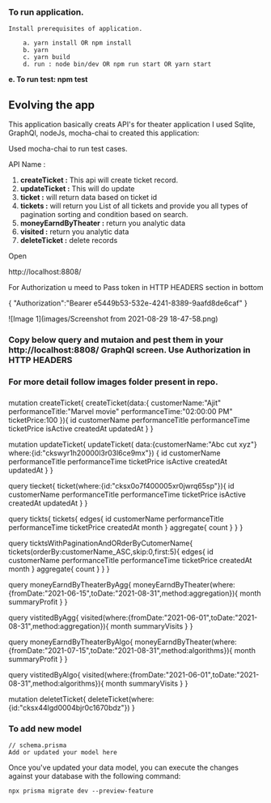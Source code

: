 ### To run application. 

```
Install prerequisites of application.

    a. yarn install OR npm install
    b. yarn
    c. yarn build
    d. run : node bin/dev OR npm run start OR yarn start
```
  **e. To run test: npm test**

</Details>

## Evolving the app

This application basically creats API's for theater application I used Sqlite, GraphQl, nodeJs, mocha-chai to created this application:

Used mocha-chai to run test cases.

API Name :
1. **createTicket :** This api will create ticket record.
2. **updateTicket :** This will do update
3. **ticket :** will return data based on ticket id
4. **tickets :** will return you List of all tickets and provide you all types of pagination sorting and condition based on search.
5. **moneyEarndByTheater :** return you analytic data
6. **visited :** return you analytic data
7. **deleteTicket :** delete records

Open 

http://localhost:8808/

For Authorization u meed to Pass token in HTTP HEADERS section in bottom

{
  "Authorization":"Bearer e5449b53-532e-4241-8389-9aafd8de6caf"
}

![Image 1](images/Screenshot from 2021-08-29 18-47-58.png)

### Copy below query and mutaion and pest them in your http://localhost:8808/ GraphQl screen. Use Authorization in HTTP HEADERS

### For more detail follow images folder present in repo.

### 
mutation createTicket{
  createTicket(data:{
    customerName:"Ajit"
    performanceTitle:"Marvel movie"
    performanceTime:"02:00:00 PM"
    ticketPrice:100
  }){
    id
    customerName
    performanceTitle
    performanceTime
    ticketPrice
    isActive
    createdAt
    updatedAt
  }
}

mutation updateTicket{
  updateTicket(
    data:{customerName:"Abc cut xyz"}
    where:{id:"ckswyr1h20000l3r03l6ce9mx"})
  {
    id
    customerName
    performanceTitle
    performanceTime
    ticketPrice
    isActive
    createdAt
    updatedAt
  }
}

query tiecket{
  ticket(where:{id:"cksx0o7f400005xr0jwrq65sp"}){
    id
    customerName
    performanceTitle
    performanceTime
    ticketPrice
    isActive
    createdAt
    updatedAt
  }
}

query tickts{
  tickets{
    edges{
      id
      customerName
      performanceTitle
      performanceTime
      ticketPrice
      createdAt
      month
    }
    aggregate{
      count
    }
  }
}

query ticktsWithPaginationAndORderByCutomerName{
  tickets(orderBy:customerName_ASC,skip:0,first:5){
    edges{
      id
      customerName
      performanceTitle
      performanceTime
      ticketPrice
      createdAt
      month
    }
    aggregate{
      count
    }
  }
}


query moneyEarndByTheaterByAgg{
  moneyEarndByTheater(where:{fromDate:"2021-06-15",toDate:"2021-08-31",method:aggregation}){
    month
    summaryProfit
  }
}

query vistitedByAgg{
  visited(where:{fromDate:"2021-06-01",toDate:"2021-08-31",method:aggregation}){
    month
    summaryVisits
  }
}

query moneyEarndByTheaterByAlgo{
  moneyEarndByTheater(where:{fromDate:"2021-07-15",toDate:"2021-08-31",method:algorithms}){
    month
    summaryProfit
  }
}

query vistitedByAlgo{
  visited(where:{fromDate:"2021-06-01",toDate:"2021-08-31",method:algorithms}){
    month
    summaryVisits
  }
}


mutation deletetTicket{
  deleteTicket(where:{id:"cksx44lgd0004bjr0c1670bdz"})
}


### To add new model
```
// schema.prisma
Add or updated your model here
```
Once you've updated your data model, you can execute the changes against your database with the following command:

```
npx prisma migrate dev --preview-feature
```